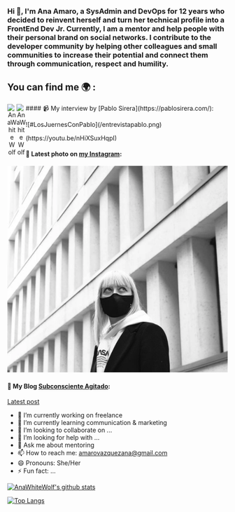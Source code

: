 ### Hi 👋, I'm Ana Amaro, a SysAdmin and DevOps for 12 years who decided to reinvent herself and turn her technical profile into a FrontEnd Dev Jr. Currently, I am a mentor and help people with their personal brand on social networks. I contribute to the developer community by helping other colleagues and small communities to increase their potential and connect them through communication, respect and humility.

## You can find me 🌍 :

<p align="center">
  <a href="https://twitter.com/AnaWhitewolf" target="blank">
    <img align="left" src="https://cdn.jsdelivr.net/npm/simple-icons@3.0.1/icons/twitter.svg" alt="AnaWhiteWolf" width="21px" />
  </a>
  <a href="https://www.instagram.com/anawhitewolf/" target="blank">
    <img align="left" src="https://cdn.jsdelivr.net/npm/simple-icons@3.0.1/icons/instagram.svg" alt="AnaWhiteWolf" width="21px" />
  </a>
</p>

<p>
#### 📹 My interview by [Pablo Sirera](https://pablosirera.com/): <p>
![#LosJuernesConPablo](/entrevistapablo.png)
</p>
<p>
(https://youtu.be/nHiXSuxHqpI)
</p>

#### 📸 Latest photo on [my Instagram](https://instagram.com/anawhitewolf):
![One Day](/oneday.png)

#### 📝 My Blog [Subconsciente Agitado](http://subconscienteagitado.blogspot.com/):
[Latest post](https://subconscienteagitado.blogspot.com/2020/06/liberacion-personal.html)

- 🔭 I’m currently working on freelance
- 🌱 I’m currently learning communication & marketing
- 👯 I’m looking to collaborate on ...
- 🤔 I’m looking for help with ...
- 💬 Ask me about mentoring
- 📫 How to reach me: amarovazquezana@gmail.com
- 😄 Pronouns: She/Her
- ⚡ Fun fact: ...

[![AnaWhiteWolf's github stats](https://github-readme-stats.vercel.app/api?username=AnaAmaro&show_icons=true&theme=vue)](https://github.com/AnaAmaro/github-readme-stats)

[![Top Langs](https://github-readme-stats.vercel.app/api/top-langs/?username=AnaAmaro&layout=compact&theme=vue)](https://github.com/AnaAmaro/github-readme-stats)
